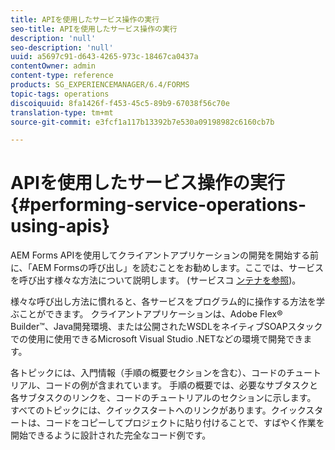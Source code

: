 ```yaml
---
title: APIを使用したサービス操作の実行
seo-title: APIを使用したサービス操作の実行
description: 'null'
seo-description: 'null'
uuid: a5697c91-d643-4265-973c-18467ca0437a
contentOwner: admin
content-type: reference
products: SG_EXPERIENCEMANAGER/6.4/FORMS
topic-tags: operations
discoiquuid: 8fa1426f-f453-45c5-89b9-67038f56c70e
translation-type: tm+mt
source-git-commit: e3fcf1a117b13392b7e530a09198982c6160cb7b

---
```



# APIを使用したサービス操作の実行 {#performing-service-operations-using-apis}

AEM Forms APIを使用してクライアントアプリケーションの開発を開始する前に、「AEM Formsの呼び出し」を読むことをお勧めします。ここでは、サービスを呼び出す様々な方法について説明します。 (サービスコ [ンテナを参照](/help/forms/developing/service-container.md#service-container))。

様々な呼び出し方法に慣れると、各サービスをプログラム的に操作する方法を学ぶことができます。 クライアントアプリケーションは、Adobe Flex® Builder™、Java開発環境、または公開されたWSDLをネイティブSOAPスタックでの使用に使用できるMicrosoft Visual Studio .NETなどの環境で開発できます。

各トピックには、入門情報（手順の概要セクションを含む）、コードのチュートリアル、コードの例が含まれています。 手順の概要では、必要なサブタスクと各サブタスクのリンクを、コードのチュートリアルのセクションに示します。 すべてのトピックには、クイックスタートへのリンクがあります。クイックスタートは、コードをコピーしてプロジェクトに貼り付けることで、すばやく作業を開始できるように設計された完全なコード例です。
